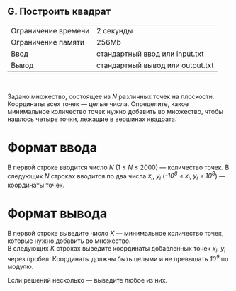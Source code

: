 ## G. Построить квадрат

|                     |           |
|---------------------|-----------|
| Ограничение времени | 2 секунды |
| Ограничение памяти  | 256Mb      |
| Ввод                | стандартный ввод или input.txt  |
| Вывод               | стандартный вывод или output.txt |

<br>

Задано множество, состоящее из *N* различных точек на плоскости. Координаты всех точек — целые числа. Определите, какое минимальное количество точек нужно добавить во множество, чтобы нашлось четыре точки, лежащие в вершинах квадрата.

# Формат ввода

В первой строке вводится число *N* (1 ≤ *N* ≤ 2000) — количество точек.
В следующих *N* строках вводится по два числа *x<sub>i</sub>*, *y<sub>i</sub>* (*-10<sup>8</sup>* ≤ *x<sub>i</sub>*, *y<sub>i</sub>* ≤ *10<sup>8</sup>*) — координаты точек.

# Формат вывода

В первой строке выведите число *K* — минимальное количество точек, которые нужно добавить во множество.  
В следующих *K* строках выведите координаты добавленных точек *x<sub>i</sub>*, *y<sub>i</sub>* через пробел. Координаты должны быть целыми и не превышать *10<sup>9</sup>* по модулю.

Если решений несколько — выведите любое из них.
